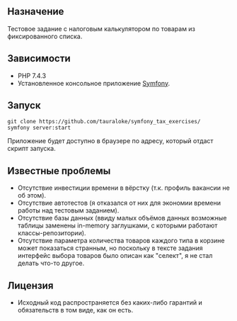 ## Назначение

Тестовое задание с налоговым калькулятором по товарам из фиксированного списка.

## Зависимости
- PHP 7.4.3
- Установленное консольное приложение [Symfony](https://symfony.com/).

## Запуск
```
git clone https://github.com/tauraloke/symfony_tax_exercises/
symfony server:start
```
Приложение будет доступно в браузере по адресу, который отдаст скрипт запуска.


## Известные проблемы
- Отсутствие инвестиции времени в вёрстку (т.к. профиль вакансии не об этом).
- Отсутствие автотестов (я отказался от них для экономии времени работы над тестовым заданием).
- Отсутствие базы данных (ввиду малых объёмов данных возможные таблицы заменены in-memory заглушками, с которыми работают классы-репозитории).
- Отсутствие параметра количества товаров каждого типа в корзине может показаться странным, но поскольку в тексте задания интерфейс выбора товаров было описан как "селект", я не стал делать что-то другое.

## Лицензия

- Исходный код распространяется без каких-либо гарантий и обязательств в том виде, как он есть.
